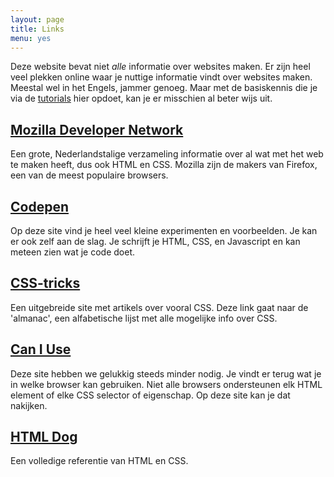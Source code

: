 ```yaml
---
layout: page
title: Links
menu: yes
---
```

Deze website bevat niet _alle_ informatie over websites maken. Er zijn heel veel plekken online waar je nuttige informatie vindt over websites maken. Meestal wel in het Engels, jammer genoeg. Maar met de basiskennis die je via de [tutorials]({{site.github.url}}/tutorial) hier opdoet, kan je er misschien al beter wijs uit.

## [Mozilla Developer Network](https://developer.mozilla.org/nl/)

Een grote, Nederlandstalige verzameling informatie over al wat met het web te maken heeft, dus ook HTML en CSS. Mozilla zijn de makers van Firefox, een van de meest populaire browsers.

## [Codepen](http://codepen.io/)

Op deze site vind je heel veel kleine experimenten en voorbeelden. Je kan er ook zelf aan de slag. Je schrijft je HTML, CSS, en Javascript en kan meteen zien wat je code doet.

## [CSS-tricks](https://css-tricks.com/almanac/)

Een uitgebreide site met artikels over vooral CSS. Deze link gaat naar de 'almanac', een alfabetische lijst met alle mogelijke info over CSS.

## [Can I Use](http://caniuse.com/)

Deze site hebben we gelukkig steeds minder nodig. Je vindt er terug wat je in welke browser kan gebruiken. Niet alle browsers ondersteunen elk HTML element of elke CSS selector of eigenschap. Op deze site kan je dat nakijken.

## [HTML Dog](http://www.htmldog.com/references/)

Een volledige referentie van HTML en CSS.
